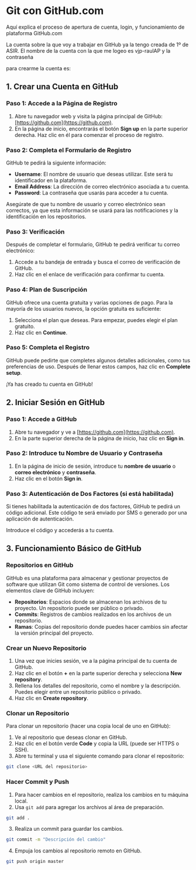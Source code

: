 Git con GitHub.com
====
Aquí explica el proceso de apertura de cuenta, login, y funcionamiento de plataforma GitHub.com 

La cuenta sobre la que voy a trabajar en GitHub ya la tengo creada de 1º de ASIR. El nombre de la cuenta con la que me logeo es  vjp-raulAP  y la contraseña

para crearme la cuenta es: 

## 1. Crear una Cuenta en GitHub

### Paso 1: Accede a la Página de Registro

1. Abre tu navegador web y visita la página principal de GitHub: [https://github.com](https://github.com).
2. En la página de inicio, encontrarás el botón **Sign up** en la parte superior derecha. Haz clic en él para comenzar el proceso de registro.

### Paso 2: Completa el Formulario de Registro

GitHub te pedirá la siguiente información:

- **Username**: El nombre de usuario que deseas utilizar. Este será tu identificador en la plataforma.
- **Email Address**: La dirección de correo electrónico asociada a tu cuenta.
- **Password**: La contraseña que usarás para acceder a tu cuenta.

Asegúrate de que tu nombre de usuario y correo electrónico sean correctos, ya que esta información se usará para las notificaciones y la identificación en los repositorios.

### Paso 3: Verificación

Después de completar el formulario, GitHub te pedirá verificar tu correo electrónico:

1. Accede a tu bandeja de entrada y busca el correo de verificación de GitHub.
2. Haz clic en el enlace de verificación para confirmar tu cuenta.

### Paso 4: Plan de Suscripción

GitHub ofrece una cuenta gratuita y varias opciones de pago. Para la mayoría de los usuarios nuevos, la opción gratuita es suficiente:

1. Selecciona el plan que deseas. Para empezar, puedes elegir el plan gratuito.
2. Haz clic en **Continue**.

### Paso 5: Completa el Registro

GitHub puede pedirte que completes algunos detalles adicionales, como tus preferencias de uso. Después de llenar estos campos, haz clic en **Complete setup**.

¡Ya has creado tu cuenta en GitHub!

## 2. Iniciar Sesión en GitHub

### Paso 1: Accede a GitHub

1. Abre tu navegador y ve a [https://github.com](https://github.com).
2. En la parte superior derecha de la página de inicio, haz clic en **Sign in**.

### Paso 2: Introduce tu Nombre de Usuario y Contraseña

1. En la página de inicio de sesión, introduce tu **nombre de usuario** o **correo electrónico** y **contraseña**.
2. Haz clic en el botón **Sign in**.

### Paso 3: Autenticación de Dos Factores (si está habilitada)

Si tienes habilitada la autenticación de dos factores, GitHub te pedirá un código adicional. Este código te será enviado por SMS o generado por una aplicación de autenticación.

Introduce el código y accederás a tu cuenta.

## 3. Funcionamiento Básico de GitHub

### Repositorios en GitHub

GitHub es una plataforma para almacenar y gestionar proyectos de software que utilizan Git como sistema de control de versiones. Los elementos clave de GitHub incluyen:

- **Repositorios**: Espacios donde se almacenan los archivos de tu proyecto. Un repositorio puede ser público o privado.
- **Commits**: Registros de cambios realizados en los archivos de un repositorio.
- **Ramas**: Copias del repositorio donde puedes hacer cambios sin afectar la versión principal del proyecto.

### Crear un Nuevo Repositorio

1. Una vez que inicies sesión, ve a la página principal de tu cuenta de GitHub.
2. Haz clic en el botón **+** en la parte superior derecha y selecciona **New repository**.
3. Rellena los detalles del repositorio, como el nombre y la descripción. Puedes elegir entre un repositorio público o privado.
4. Haz clic en **Create repository**.

### Clonar un Repositorio

Para clonar un repositorio (hacer una copia local de uno en GitHub):

1. Ve al repositorio que deseas clonar en GitHub.
2. Haz clic en el botón verde **Code** y copia la URL (puede ser HTTPS o SSH).
3. Abre tu terminal y usa el siguiente comando para clonar el repositorio:

```bash
git clone <URL del repositorio>
```

### Hacer Commit y Push

1. Para hacer cambios en el repositorio, realiza los cambios en tu máquina local.
2. Usa `git add` para agregar los archivos al área de preparación.

```bash
git add .
```

3. Realiza un commit para guardar los cambios.

```bash
git commit -m "Descripción del cambio"
```

4. Empuja los cambios al repositorio remoto en GitHub.

```bash
git push origin master
```

